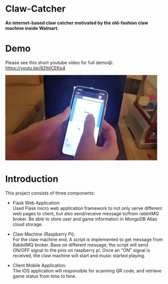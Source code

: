 # Claw-Catcher
**An internet-based claw catcher motivated by the old-fashion claw machine inside Walmart.**

# Demo 
Please see this short youtube video for full demo:smiley:: https://youtu.be/82ttiICEKp4

![Alt Text](demo.gif)

# Introduction
This project consists of three components:

* Flask Web Application:  
Used Flask micro web application framework to not only serve different web pages to client, but also send/receive message to/from rabbitMQ broker. Be able to store user and game information in MongoDB Atlas cloud storage.

* Claw Machine (Raspberry Pi):  
For the claw machine end, A script is implemented to get message from RabbitMQ broker. Base on different message, the script will send ON/OFF signal to the pins on raspberry pi. Once an "ON" signal is received, the claw machine will start and music started playing. 


* Client Mobile Application:   
The IOS application will responsible for scanning QR code, and retrieve game status from time to time.

